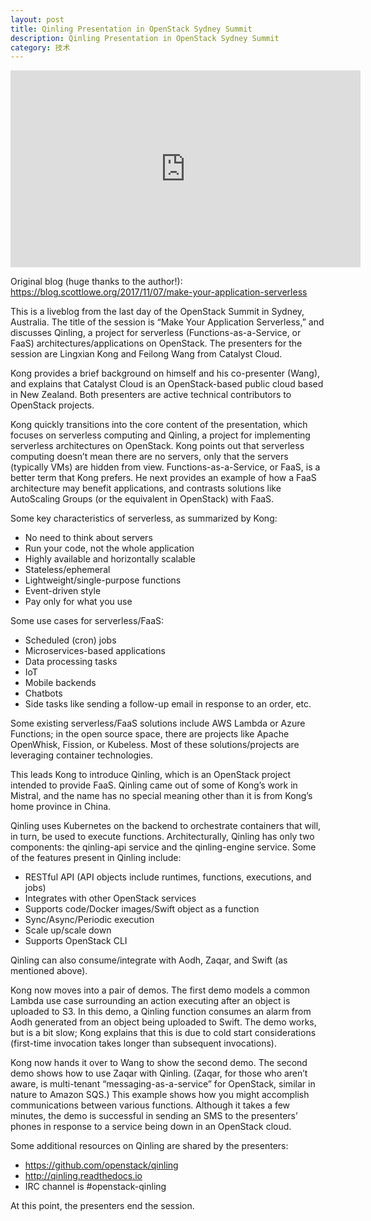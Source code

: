 ```yaml
---
layout: post
title: Qinling Presentation in OpenStack Sydney Summit
description: Qinling Presentation in OpenStack Sydney Summit
category: 技术
---
```


<iframe width="560" height="315" src="https://www.youtube.com/embed/NmCmOfRBlIU" frameborder="0" gesture="media" allowfullscreen></iframe>

Original blog (huge thanks to the author!): <https://blog.scottlowe.org/2017/11/07/make-your-application-serverless>

This is a liveblog from the last day of the OpenStack Summit in Sydney, Australia. The title of the session is “Make Your Application Serverless,” and discusses Qinling, a project for serverless (Functions-as-a-Service, or FaaS) architectures/applications on OpenStack. The presenters for the session are Lingxian Kong and Feilong Wang from Catalyst Cloud.

Kong provides a brief background on himself and his co-presenter (Wang), and explains that Catalyst Cloud is an OpenStack-based public cloud based in New Zealand. Both presenters are active technical contributors to OpenStack projects.

Kong quickly transitions into the core content of the presentation, which focuses on serverless computing and Qinling, a project for implementing serverless architectures on OpenStack. Kong points out that serverless computing doesn’t mean there are no servers, only that the servers (typically VMs) are hidden from view. Functions-as-a-Service, or FaaS, is a better term that Kong prefers. He next provides an example of how a FaaS architecture may benefit applications, and contrasts solutions like AutoScaling Groups (or the equivalent in OpenStack) with FaaS.

Some key characteristics of serverless, as summarized by Kong:

- No need to think about servers
- Run your code, not the whole application
- Highly available and horizontally scalable
- Stateless/ephemeral
- Lightweight/single-purpose functions
- Event-driven style
- Pay only for what you use

Some use cases for serverless/FaaS:

- Scheduled (cron) jobs
- Microservices-based applications
- Data processing tasks
- IoT
- Mobile backends
- Chatbots
- Side tasks like sending a follow-up email in response to an order, etc.

Some existing serverless/FaaS solutions include AWS Lambda or Azure Functions; in the open source space, there are projects like Apache OpenWhisk, Fission, or Kubeless. Most of these solutions/projects are leveraging container technologies.

This leads Kong to introduce Qinling, which is an OpenStack project intended to provide FaaS. Qinling came out of some of Kong’s work in Mistral, and the name has no special meaning other than it is from Kong’s home province in China.

Qinling uses Kubernetes on the backend to orchestrate containers that will, in turn, be used to execute functions. Architecturally, Qinling has only two components: the qinling-api service and the qinling-engine service. Some of the features present in Qinling include:

- RESTful API (API objects include runtimes, functions, executions, and jobs)
- Integrates with other OpenStack services
- Supports code/Docker images/Swift object as a function
- Sync/Async/Periodic execution
- Scale up/scale down
- Supports OpenStack CLI

Qinling can also consume/integrate with Aodh, Zaqar, and Swift (as mentioned above).

Kong now moves into a pair of demos. The first demo models a common Lambda use case surrounding an action executing after an object is uploaded to S3. In this demo, a Qinling function consumes an alarm from Aodh generated from an object being uploaded to Swift. The demo works, but is a bit slow; Kong explains that this is due to cold start considerations (first-time invocation takes longer than subsequent invocations).

Kong now hands it over to Wang to show the second demo. The second demo shows how to use Zaqar with Qinling. (Zaqar, for those who aren’t aware, is multi-tenant “messaging-as-a-service” for OpenStack, similar in nature to Amazon SQS.) This example shows how you might accomplish communications between various functions. Although it takes a few minutes, the demo is successful in sending an SMS to the presenters’ phones in response to a service being down in an OpenStack cloud.

Some additional resources on Qinling are shared by the presenters:

- https://github.com/openstack/qinling
- http://qinling.readthedocs.io
- IRC channel is #openstack-qinling

At this point, the presenters end the session.
